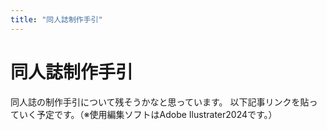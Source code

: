```yaml
---
title: "同人誌制作手引"
---
```


<main class="page-content">

# 同人誌制作手引

同人誌の制作手引について残そうかなと思っています。
以下記事リンクを貼っていく予定です。（※使用編集ソフトはAdobe Ilustrater2024です。）

</main>